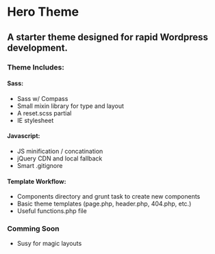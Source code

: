 # Hero Theme
## A starter theme designed for rapid Wordpress development.

### Theme Includes:

#### Sass:
- Sass w/ Compass
- Small mixin library for type and layout
- A reset.scss partial
- IE stylesheet

#### Javascript: 
- JS minification / concatination
- jQuery CDN and local fallback
- Smart .gitignore

#### Template Workflow:
- Components directory and grunt task to create new components
- Basic theme templates (page.php, header.php, 404.php, etc.)
- Useful functions.php file

### Comming Soon
- Susy for magic layouts